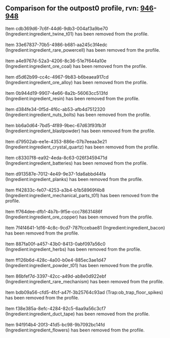 ## Comparison for the outpost0 profile, rvn: [946](https://github.com/PRO100KatYT/FortniteProfileRevisions/tree/main/profiles/outpost0/946%20outpost0.json)-[948](https://github.com/PRO100KatYT/FortniteProfileRevisions/tree/main/profiles/outpost0/948%20outpost0.json)

Item cdb369d6-7c6f-44d6-9db3-004af3a9be70 (Ingredient:ingredient_twine_t01) has been removed from the profile.
<br><br>
Item 33e67837-70b5-4986-b681-aa245c3f4edc (Ingredient:ingredient_rare_powercell) has been removed from the profile.
<br><br>
Item a4e9767d-52a3-4206-8c36-51e7f644a10e (Ingredient:ingredient_ore_coal) has been removed from the profile.
<br><br>
Item d5d62b99-cc4c-4967-9b83-b6beaea917cd (Ingredient:ingredient_ore_alloy) has been removed from the profile.
<br><br>
Item 0b944d19-9907-4e66-8a2b-56063cc513fd (Ingredient:ingredient_resin) has been removed from the profile.
<br><br>
Item d384fe34-0f5d-4f6c-ab53-afb4d7512320 (Ingredient:ingredient_nuts_bolts) has been removed from the profile.
<br><br>
Item bb6a0d64-7bd5-4f89-9bec-67d63f93fb3f (Ingredient:ingredient_blastpowder) has been removed from the profile.
<br><br>
Item d79502ab-ee1e-4353-886e-07b7eeaa3e21 (Ingredient:ingredient_crystal_quartz) has been removed from the profile.
<br><br>
Item c83307f8-ea92-4eda-8c63-026f3459471d (Ingredient:ingredient_batteries) has been removed from the profile.
<br><br>
Item d913587e-7012-4e49-9e37-1da6abbd44fa (Ingredient:ingredient_planks) has been removed from the profile.
<br><br>
Item ff42833c-fe07-4253-a3b4-b1b58969f4b8 (Ingredient:ingredient_mechanical_parts_t01) has been removed from the profile.
<br><br>
Item ff764dee-dfb1-4b7b-9f5e-ccc78631486f (Ingredient:ingredient_ore_copper) has been removed from the profile.
<br><br>
Item 7f4f4641-1d16-4c8c-9cd7-787fccebae81 (Ingredient:ingredient_bacon) has been removed from the profile.
<br><br>
Item 887fa00f-a457-43b0-8413-0abf097a56c0 (Ingredient:ingredient_herbs) has been removed from the profile.
<br><br>
Item ff126b6d-428c-4a00-b0e4-885ec3ae1d47 (Ingredient:ingredient_powder_t01) has been removed from the profile.
<br><br>
Item 86bfef7d-3397-42cc-a49d-ab8e0d922ebf (Ingredient:ingredient_rare_mechanism) has been removed from the profile.
<br><br>
Item bdb09a56-cfd5-4fcf-a47f-3b25764c93ad (Trap:ob_trap_floor_spikes) has been removed from the profile.
<br><br>
Item f38e385a-8efc-4284-82c5-6aa9a56c3cf7 (Ingredient:ingredient_duct_tape) has been removed from the profile.
<br><br>
Item 94f914b4-20f3-41d5-bc98-9b7092bc14fd (Ingredient:ingredient_flowers) has been removed from the profile.
<br><br>
